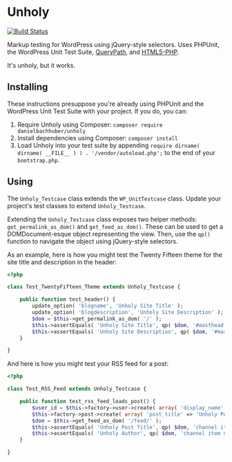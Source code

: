 Unholy
========

[![Build Status](https://travis-ci.org/danielbachhuber/unholy.png?branch=master)](https://travis-ci.org/danielbachhuber/unholy)

Markup testing for WordPress using jQuery-style selectors. Uses PHPUnit, the WordPress Unit Test Suite, [QueryPath](http://querypath.org/), and [HTML5-PHP](http://masterminds.github.io/html5-php/).

It's unholy, but it works.

## Installing

These instructions presuppose you're already using PHPUnit and the WordPress Unit Test Suite with your project. If you do, you can:

1. Require Unholy using Composer: `composer require danielbachhuber/unholy`
2. Install dependencies using Composer: `composer install`
3. Load Unholy into your test suite by appending `require dirname( dirname( __FILE__ ) ) . '/vendor/autoload.php';` to the end of your `bootstrap.php`.

## Using

The `Unholy_Testcase` class extends the `WP_UnitTestcase` class. Update your project's test classes to extend `Unholy_Testcase`.

Extending the `Unholy_Testcase` class exposes two helper methods: `get_permalink_as_dom()` and `get_feed_as_dom()`. These can be used to get a DOMDocument-esque object representing the view. Then, use the `qp()` function to navigate the object using jQuery-style selectors.

As an example, here is how you might test the Twenty Fifteen theme for the site title and description in the header:

```php
<?php

class Test_TwentyFifteen_Theme extends Unholy_Testcase {

	public function test_header() {
		update_option( 'blogname', 'Unholy Site Title' );
		update_option( 'blogdescription', 'Unholy Site Description' );
		$dom = $this->get_permalink_as_dom( '/' );
		$this->assertEquals( 'Unholy Site Title', qp( $dom, '#masthead .site-title' )->text() );
		$this->assertEquals( 'Unholy Site Description', qp( $dom, '#masthead .site-description' )->text() );
	}

}
```

And here is how you might test your RSS feed for a post:

```php
<?php

class Test_RSS_Feed extends Unholy_Testcase {

	public function test_rss_feed_loads_post() {
		$user_id = $this->factory->user->create( array( 'display_name' => 'Unholy Author' ) );
		$this->factory->post->create( array( 'post_title' => 'Unholy Post Title', 'post_author' => $user_id ) );
		$dom = $this->get_feed_as_dom( '/feed/' );
		$this->assertEquals( 'Unholy Post Title', qp( $dom, 'channel item title' )->eq(0)->text() );
		$this->assertEquals( 'Unholy Author', qp( $dom, 'channel item dc|creator')->eq(0)->text() );
	}

}
```
